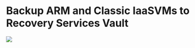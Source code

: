 # Backup ARM and Classic IaaSVMs to Recovery Services Vault

<a href="https://portal.azure.com/#create/Microsoft.Template/uri/https%3A%2F%2Fraw.githubusercontent.com%2Fimsanjeev4%2FAzureResourceGroup1%2Fmaster%2FAzureResourceGroup1%2FcreateUi%2FCreateUIDefinition.CommonControl.json" target="_blank">
    <img src="http://azuredeploy.net/deploybutton.png"/>
</a>
